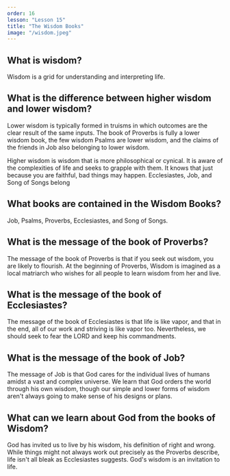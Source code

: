 ```yaml
---
order: 16
lesson: "Lesson 15"
title: "The Wisdom Books"
image: "/wisdom.jpeg"
---
```


## What is wisdom?

Wisdom is a grid for understanding and interpreting life.

## What is the difference between higher wisdom and lower wisdom?

Lower wisdom is typically formed in truisms in which outcomes are the clear result of the same inputs. The book of Proverbs is fully a lower wisdom book, the few wisdom Psalms are lower wisdom, and the claims of the friends in Job also belonging to lower wisdom.

Higher wisdom is wisdom that is more philosophical or cynical. It is aware of the complexities of life and seeks to grapple with them. It knows that just because you are faithful, bad things may happen. Ecclesiastes, Job, and Song of Songs belong

## What books are contained in the Wisdom Books?

Job, Psalms, Proverbs, Ecclesiastes, and Song of Songs.

## What is the message of the book of Proverbs?

The message of the book of Proverbs is that if you seek out wisdom, you are likely to flourish. At the beginning of Proverbs, Wisdom is imagined as a local matriarch who wishes for all people to learn wisdom from her and live.

## What is the message of the book of Ecclesiastes?

The message of the book of Ecclesiastes is that life is like vapor, and that in the end, all of our work and striving is like vapor too. Nevertheless, we should seek to fear the LORD and keep his commandments.

## What is the message of the book of Job?

The message of Job is that God cares for the individual lives of humans amidst a vast and complex universe. We learn that God orders the world through his own wisdom, though our simple and lower forms of wisdom aren't always going to make sense of his designs or plans.

## What can we learn about God from the books of Wisdom?

God has invited us to live by his wisdom, his definition of right and wrong. While things might not always work out precisely as the Proverbs describe, life isn't all bleak as Ecclesiastes suggests. God's wisdom is an invitation to life.
